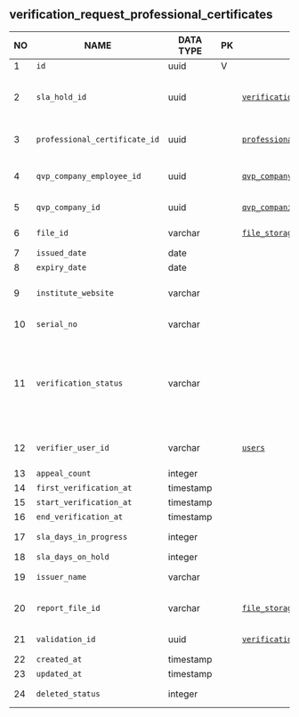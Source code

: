verification_request_professional_certificates
----------------------------


NO | NAME | DATA TYPE | PK | FK | DESCRIPTION  | COMMENTS          
---|------|-----------|----|----|--------------|----------
1|`id` | uuid | V |  | autogen
2|`sla_hold_id` | uuid |  | [`verification_request_sla_holds`](verification_request_sla_holds.md) | A ref to the most recent sla hold that was caused by verification of this certificate
3|`professional_certificate_id` | uuid |  | [`professional_certificates`](professional_certificates.md) | A reference to the list of known professional certificates
4|`qvp_company_employee_id` | uuid |  | [`qvp_company_employees`](qvp_company_employees.md) | SP employee who is assigned for doing the verification
5|`qvp_company_id` | uuid |  | [`qvp_companies`](qvp_companies.md) | Service provider who is doing the verification
6|`file_id` | varchar |  | [`file_storage`](file_storage.md) | A copy of professional certificate in pdf format
7|`issued_date` | date |  |  | Certificate issue date
8|`expiry_date` | date |  |  | Certificate expiry date
9|`institute_website` | varchar |  |  | Website URL of the institute that issued the certificate
10|`serial_no` | varchar |  |  | Human-readable certificate number
11|`verification_status` | varchar |  |  | One of: payment_pending, updated, withdrawn, unpaid, unable_to_verify, returned, on_hold, rejected, drafted, pending, in_progress,accepted
12|`verifier_user_id` | varchar |  | [`users`](users.md) | User account that was used by the verifier (qvp_company_employee)
13|`appeal_count` | integer |  |  | Total number of appeals
14|`first_verification_at` | timestamp |  |  | 
15|`start_verification_at` | timestamp |  |  | 
16|`end_verification_at` | timestamp |  |  | 
17|`sla_days_in_progress` | integer |  |  | Statistics: total days in progress
18|`sla_days_on_hold` | integer |  |  | 
19|`issuer_name` | varchar |  |  | Organization that issued the certificate
20|`report_file_id` | varchar |  | [`file_storage`](file_storage.md) | Verification report - printable version in pdf format
21|`validation_id` | uuid |  | [`verification_request_validations`](verification_request_validations.md) | A reference to the most recent validation
22|`created_at` | timestamp |  |  | 
23|`updated_at` | timestamp |  |  | 
24|`deleted_status` | integer |  |  | 0 - active record, 1 - deleted record.
